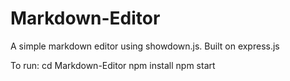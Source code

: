 # Markdown-Editor

A simple markdown editor using showdown.js.
Built on express.js

To run:
cd Markdown-Editor
npm install
npm start
